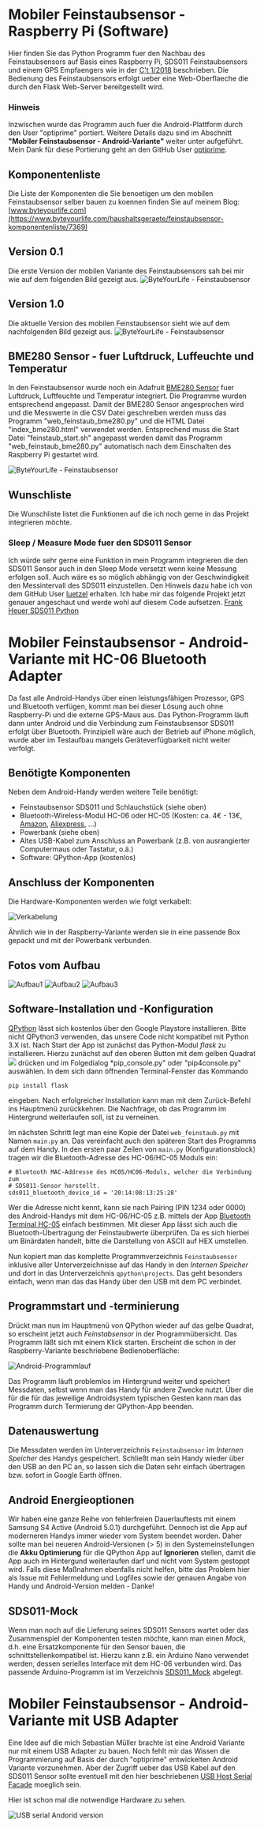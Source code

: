# Mobiler Feinstaubsensor - Raspberry Pi (Software)
Hier finden Sie das Python Programm fuer den Nachbau des Feinstaubsensors auf Basis eines Raspberry Pi, SDS011 Feinstaubsensors und einem GPS Empfaengers wie in der [C't 1/2018](https://www.heise.de/ct/ausgabe/2018-1-Feinstaub-unterwegs-messen-und-mit-GPS-Daten-aufzeichnen-3919188.html) beschrieben. 
Die Bedienung des Feinstaubsensors erfolgt ueber eine Web-Oberflaeche die durch den Flask Web-Server bereitgestellt wird.

### Hinweis
Inzwischen wurde das Programm auch fuer die Android-Plattform durch den User "optiprime" portiert. Weitere Details dazu sind im Abschnitt **"Mobiler Feinstaubsensor - Android-Variante"** weiter unter aufgeführt. Mein Dank für diese Portierung geht an den GitHub User [optiprime](https://github.com/optiprime).

## Komponentenliste
Die Liste der Komponenten die Sie benoetigen um den mobilen Feinstaubsensor selber bauen zu koennen finden Sie auf meinem Blog: [www.byteyourlife.com](https://www.byteyourlife.com/haushaltsgeraete/feinstaubsensor-komponentenliste/7369)

## Version 0.1
Die erste Version der mobilen Variante des Feinstaubsensors sah bei mir wie auf dem folgenden Bild gezeigt aus.
![ByteYourLife - Feinstaubsensor](https://www.byteyourlife.com/wp-content/uploads/2017/05/Mobiler_Feinstaubsensor_03-300x225.jpg)
## Version 1.0
Die aktuelle Version des mobilen Feinstaubsensor sieht wie auf dem nachfolgenden Bild gezeigt aus.
![ByteYourLife - Feinstaubsensor](https://www.byteyourlife.com/wp-content/uploads/2017/10/Feinstaubsensor_small-300x200.jpg)

## BME280 Sensor - fuer Luftdruck, Luffeuchte und Temperatur
In den Feinstaubsensor wurde noch ein Adafruit [BME280 Sensor](https://www.adafruit.com/product/2652) fuer Luftdruck, Luftfeuchte und Temperatur integriert. Die Programme wurden entsprechend angepasst. Damit der BME280 Sensor angesprochen wird und die Messwerte in die CSV Datei geschreiben werden muss das Programm "web_feinstaub_bme280.py" und die HTML Datei "index_bme280.html" verwendet werden. Entsprechend muss die Start Datei "feinstaub_start.sh" angepasst werden damit das Programm "web_feinstaub_bme280.py" automatisch nach dem Einschalten des Raspberry Pi gestartet wird.

![ByteYourLife - Feinstaubsensor](https://www.byteyourlife.com/wp-content/uploads/2017/12/Raspberry_Pi_mobiler_Feinstaubsensor_BME280_macro-768x512.jpg)

## Wunschliste
Die Wunschliste listet die Funktionen auf die ich noch gerne in das Projekt integrieren möchte.

### Sleep / Measure Mode fuer den SDS011 Sensor
Ich würde sehr gerne eine Funktion in mein Programm integrieren die den SDS011 Sensor auch in den Sleep Mode versetzt wenn keine Messung erfolgen soll. Auch wäre es so möglich abhängig von der Geschwindigkeit den Messintervall des SDS011 einzustellen. Den Hinweis dazu habe ich von dem GitHub User [luetzel](https://github.com/luetzel) erhalten.
Ich habe mir das folgende Projekt jetzt genauer angeschaut und werde wohl auf diesem Code aufsetzen.
[Frank Heuer SDS011 Python](https://gitlab.com/frankrich/sds011_particle_sensor)

# Mobiler Feinstaubsensor - Android-Variante mit HC-06 Bluetooth Adapter
Da fast alle Android-Handys über einen leistungsfähigen Prozessor, GPS und Bluetooth verfügen, kommt man bei dieser Lösung auch ohne Raspberry-Pi und die externe GPS-Maus aus. Das Python-Programm läuft dann unter Android und die Verbindung zum Feinstaubsensor SDS011 erfolgt über Bluetooth. Prinzipiell wäre auch der Betrieb auf iPhone möglich, wurde aber im Testaufbau mangels Geräteverfügbarkeit nicht weiter verfolgt.

## Benötigte Komponenten
Neben dem Android-Handy werden weitere Teile benötigt:
- Feinstaubsensor SDS011 und Schlauchstück (siehe oben)
- Bluetooth-Wireless-Modul HC-06 oder HC-05 (Kosten: ca. 4€ - 13€, [Amazon](https://www.amazon.de/dp/B01FCQZ8VW/ref=psdc_1626220031_t2_B0722MD4FY), [Aliexpress](https://de.aliexpress.com/item/2pcs-lot-HC-06-Bluetooth-for-arduino-serial-pass-through-module-wireless-serial-communication-HC06-Bluetooth/32263209772.html), ...)
- Powerbank (siehe oben)
- Altes USB-Kabel zum Anschluss an Powerbank (z.B. von ausrangierter Computermaus oder Tastatur, o.ä.)
- Software: QPython-App (kostenlos)

## Anschluss der Komponenten
Die Hardware-Komponenten werden wie folgt verkabelt:

![Verkabelung](Android-Verkabelung.jpg)

Ähnlich wie in der Raspberry-Variante werden sie in eine passende Box gepackt und mit der Powerbank verbunden.

## Fotos vom Aufbau

![Aufbau1](Android-Aufbau1.jpg)
![Aufbau2](Android-Aufbau2.jpg)
![Aufbau3](Android-Aufbau3.jpg)

## Software-Installation und -Konfiguration
[QPython](https://play.google.com/store/apps/details?id=org.qpython.qpy&hl=de) lässt sich kostenlos über den Google Playstore installieren. Bitte nicht QPython3 verwenden, das unsere Code nicht kompatibel mit Python 3.X ist. Nach Start der App ist zunächst das Python-Modul *flask* zu installieren. Hierzu zunächst auf den oberen Button mit dem gelben Quadrat ![](Android-QPython.jpg) drücken und im Folgedialog *pip_console.py" oder "pip4console.py" auswählen. In dem sich dann öffnenden Terminal-Fenster das Kommando

```
pip install flask
```

eingeben. Nach erfolgreicher Installation kann man mit dem Zurück-Befehl ins Hauptmenü zurückkehren. Die Nachfrage, ob das Programm im Hintergrund weiterlaufen soll, ist zu verneinen.

Im nächsten Schritt legt man eine Kopie der Datei `web_feinstaub.py` mit Namen `main.py` an. Das vereinfacht auch den späteren Start des Programms auf dem Handy. In den ersten paar Zeilen von `main.py` (Konfigurationsblock) tragen wir die Bluetooth-Adresse des HC-06/HC-05 Moduls ein:

```
# Bluetooth MAC-Addresse des HC05/HC06-Moduls, welcher die Verbindung zum
# SDS011-Sensor herstellt.
sds011_bluetooth_device_id = '20:14:08:13:25:28'
```

Wer die Adresse nicht kennt, kann sie nach Pairing (PIN 1234 oder 0000) des Android-Handys mit dem HC-06/HC-05 z.B. mittels der App [Bluetooth Terminal HC-05](https://play.google.com/store/apps/details?id=project.bluetoothterminal) einfach bestimmen. Mit dieser App lässt sich auch die Bluetooth-Übertragung der Feinstaubwerte überprüfen. Da es sich hierbei um Binärdaten handelt, bitte die Darstellung von ASCII auf HEX umstellen.

Nun kopiert man das komplette Programmverzeichnis `Feinstaubsensor` inklusive aller Unterverzeichnisse auf das Handy in den *Internen Speicher* und dort in das  Unterverzeichnis `qpython\projects`. Das geht besonders einfach, wenn man das das Handy über den USB mit dem PC verbindet.

## Programmstart und -terminierung
Drückt man nun im Hauptmenü von QPython wieder auf das gelbe Quadrat, so erscheint jetzt auch *Feinstabsensor* in der Programmübersicht. Das Programm läßt sich mit einem Klick starten. Erscheint die schon in der Raspberry-Variante beschriebene Bedienoberfläche:

![Android-Programmlauf](Android-Programmlauf.jpg)

Das Programm läuft problemlos im Hintergrund weiter und speichert Messdaten, selbst wenn man das Handy für andere Zwecke nutzt. Über die für die für das jeweilige Androidsystem typischen Gesten kann man das Programm durch Termierung der QPython-App beenden.

## Datenauswertung
Die Messdaten werden im Unterverzeichnis `Feinstaubsensor` im *Internen Speicher* des Handys gespeichert. Schließt man sein Handy wieder über den USB an den PC an, so lassen sich die Daten sehr einfach übertragen bzw. sofort in Google Earth öffnen.

## Android Energieoptionen
Wir haben eine ganze Reihe von fehlerfreien Dauerlauftests mit einem Samsung S4 Active (Android 5.0.1) durchgeführt. Dennoch ist die App auf moderneren Handys immer wieder vom System beendet worden.
Daher sollte man bei neueren Android-Versionen (> 5) in den Systemeinstellungen die **Akku Optimierung** für die QPython App  auf **Ignorieren** stellen, damit die App auch im Hintergund weiterlaufen darf und nicht vom System gestoppt wird. Falls diese Maßnahmen ebenfalls nicht helfen, bitte das Problem hier als Issue mit Fehlermeldung und Logfiles sowie der genauen Angabe von Handy und Android-Version melden - Danke!  

## SDS011-Mock
Wenn man noch auf die Lieferung seines SDS011 Sensors wartet oder das Zusammenspiel der Komponenten testen möchte, kann man einen *Mock*, d.h. eine Ersatzkomponente für den Sensor bauen, die schnittstellenkompatibel ist. Hierzu kann z.B. ein Arduino Nano verwendet werden, dessen serielles Interface mit dem HC-06 verbunden wird. Das passende Arduino-Programm ist im Verzeichnis [SDS011_Mock](SDS011_Mock/SDS011_Mock.ino) abgelegt.

# Mobiler Feinstaubsensor - Android-Variante mit USB Adapter
Eine Idee auf die mich Sebastian Müller brachte ist eine Android Variante nur mit einem USB Adapter zu bauen. Noch fehlt mir das Wissen die Programmierung auf Basis der durch "optiprime" entwickelten Android Variante vorzunehmen. Aber der Zugriff ueber das USB Kabel auf den SDS011 Sensor sollte eventuell mit den hier beschriebenen [USB Host Serial Facade](http://www.qpython.org/en/guide_androidhelpers.html#usb-host-serial-facade) moeglich sein.

Hier ist schon mal die notwendige Hardware zu sehen.

![USB serial Andorid version](https://www.byteyourlife.com/wp-content/uploads/2018/01/Feinstaubsensor_Android_Smartphone-300x200.jpg)
